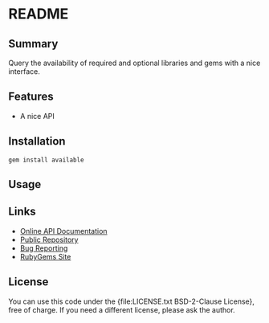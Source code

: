 README
======


Summary
-------
Query the availability of required and optional libraries and gems with a nice interface.


Features
--------

* A nice API


Installation
------------
`gem install available`


Usage
-----



Links
-----

* [Online API Documentation](http://rdoc.info/github/apeiros/available/)
* [Public Repository](https://github.com/apeiros/available)
* [Bug Reporting](https://github.com/apeiros/available/issues)
* [RubyGems Site](https://rubygems.org/gems/available)


License
-------

You can use this code under the {file:LICENSE.txt BSD-2-Clause License}, free of charge.
If you need a different license, please ask the author.
